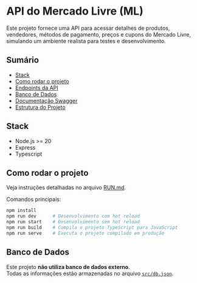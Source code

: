 # API do Mercado Livre (ML)

Este projeto fornece uma API para acessar detalhes de produtos, vendedores, métodos de pagamento, preços e cupons do Mercado Livre, simulando um ambiente realista para testes e desenvolvimento.

## Sumário

- [Stack](#stack)
- [Como rodar o projeto](#como-rodar-o-projeto)
- [Endpoints da API](#endpoints-da-api)
- [Banco de Dados](#banco-de-dados)
- [Documentação Swagger](#documentação-swagger)
- [Estrutura do Projeto](#estrutura-do-projeto)

## Stack

- Node.js >= 20
- Express
- Typescript

## Como rodar o projeto

Veja instruções detalhadas no arquivo [RUN.md](RUN.md).

Comandos principais:

```sh
npm install
npm run dev      # Desenvolvimento com hot reload
npm run start    # Desenvolvimento sem hot reload
npm run build    # Compila o projeto TypeScript para JavaScript
npm run serve    # Executa o projeto compilado em produção
```

## Banco de Dados

Este projeto **não utiliza banco de dados externo**.  
Todas as informações estão armazenadas no arquivo [`src/db.json`](src/db.json).
